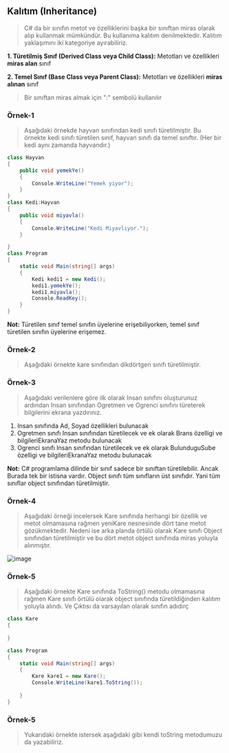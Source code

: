 ## Kalıtım (Inheritance) ##

> C# da bir sınıfın metot ve özelliklerini başka bir sınıftan miras olarak alıp kullanmak mümkündür. Bu kullanıma kalıtım denilmektedir.
> Kalıtım yaklaşımını iki kategoriye ayırabiliriz.

  **1. Türetilmiş Sınıf (Derived Class veya Child Class):** Metotları ve özellikleri **miras alan** sınıf
  
  **2. Temel Sınıf (Base Class veya Parent Class):** Metotları ve özellikleri **miras alınan** sınıf
  

> Bir sınıftan miras almak için ":" sembolü kullanılır

### Örnek-1 ###
>Aşağıdaki örnekde hayvan sınıfından kedi sınıfı türetilmiştir. Bu örnekte kedi sınıfı türetilen sınıf, hayvan sınıfı da temel sınıftır. (Her bir kedi aynı zamanda hayvandır.)

```csharp
class Hayvan
{
    public void yemekYe()
    {
        Console.WriteLine("Yemek yiyor");
    }
}
class Kedi:Hayvan
{
    public void miyavla()
    {
        Console.WriteLine("Kedi Miyavlıyor.");
    }

}
class Program
{
    static void Main(string[] args)
    {
        Kedi kedi1 = new Kedi();
        kedi1.yemekYe();
        kedi1.miyavla();
        Console.ReadKey();
    }
}

```

**Not:** Türetilen sınıf temel sınıfın üyelerine  erişebiliyorken, temel sınıf türetilen sınıfın üyelerine erişemez.

### Örnek-2 ###
> Aşağıdaki örnekte kare sınıfından dikdörtgen sınıfı türetilmiştir.


### Örnek-3 ###
> Aşağıdaki verilenlere göre ilk olarak Insan sınıfını oluşturunuz ardından Insan sınıfından Ogretmen ve Ogrenci sınıfını türeterek bilgilerini ekrana yazdırınız.

1. Insan sınıfında Ad, Soyad özellikleri bulunacak
2. Ogretmen sınıfı Insan sınıfından türetilecek ve ek olarak Brans özelligi ve bilgileriEkranaYaz metodu bulunacak
3. Ogrenci sınıfı Insan sınıfından türetilecek ve ek olarak BulunduguSube özelligi ve bilgileriEkranaYaz metodu bulunacak



**Not:** C# programlama dilinde bir sınıf sadece bir sınıftan türetilebilir. Ancak Burada tek bir istisna vardır. Object sınıfı tüm sınıfların üst sınıfıdır. Yani tüm sınıflar object sınıfından türetilmiştir.

### Örnek-4 ###
> Aşağıdaki örneği incelersek Kare sınıfında herhangi bir özellik ve metot olmamasına rağmen yeniKare nesnesinde dört tane metot gözükmektedir. Nedeni ise arka planda örtülü olarak Kare sınıfı Object sınıfından türetilmiştir ve bu dört metot object sınıfında miras yoluyla alınmıştır.

![image](https://user-images.githubusercontent.com/28144917/143864036-20ceb9cc-8e12-43df-9cec-f61eaeb7bd06.png)

### Örnek-5 ###
> Aşağıdaki örnekte Kare sınıfında ToString() metodu olmamasına rağmen Kare sınıfı örtülü olarak object sınıfında türetildiğinden kalıtım yoluyla alındı. Ve Çıktısı da varsayılan olarak sınıfın adıdırç

```csharp
class Kare
{
   
}

class Program
{
    static void Main(string[] args)
    {
        Kare kare1 = new Kare();
        Console.WriteLine(kare1.ToString());
     
    }
}
```


### Örnek-5 ###

> Yukarıdaki örnekte istersek aşağıdaki gibi kendi toString metodumuzu da yazabiliriz. 

